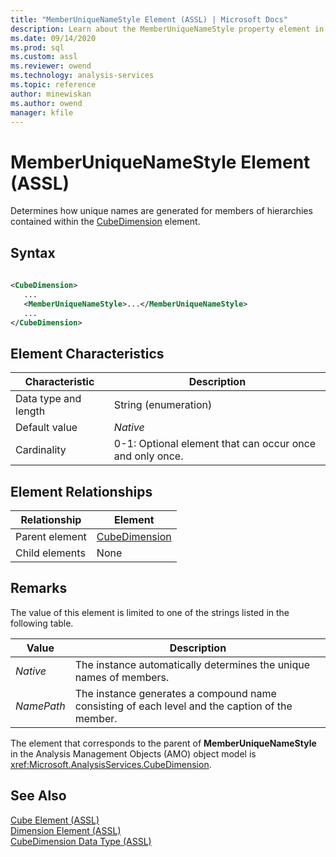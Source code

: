 ```yaml
---
title: "MemberUniqueNameStyle Element (ASSL) | Microsoft Docs"
description: Learn about the MemberUniqueNameStyle property element in the Analysis Services Scripting Language (ASSL) schema.
ms.date: 09/14/2020
ms.prod: sql
ms.custom: assl
ms.reviewer: owend
ms.technology: analysis-services
ms.topic: reference
author: minewiskan
ms.author: owend
manager: kfile
---
```

# MemberUniqueNameStyle Element (ASSL)

  Determines how unique names are generated for members of hierarchies contained within the [CubeDimension](../data-type/cubedimension-data-type-assl.md) element.  
  
## Syntax  
  
```xml  
  
<CubeDimension>  
   ...  
   <MemberUniqueNameStyle>...</MemberUniqueNameStyle>  
   ...  
</CubeDimension>  
```  
  
## Element Characteristics  
  
|Characteristic|Description|  
|--------------------|-----------------|  
|Data type and length|String (enumeration)|  
|Default value|*Native*|  
|Cardinality|0-1: Optional element that can occur once and only once.|  
  
## Element Relationships  
  
|Relationship|Element|  
|------------------|-------------|  
|Parent element|[CubeDimension](../data-type/cubedimension-data-type-assl.md)|  
|Child elements|None|  
  
## Remarks

 The value of this element is limited to one of the strings listed in the following table.  
  
|Value|Description|  
|-----------|-----------------|  
|*Native*|The instance automatically determines the unique names of members.|  
|*NamePath*|The instance generates a compound name consisting of each level and the caption of the member.|  

 The element that corresponds to the parent of **MemberUniqueNameStyle** in the Analysis Management Objects (AMO) object model is <xref:Microsoft.AnalysisServices.CubeDimension>.  
  
## See Also

 [Cube Element &#40;ASSL&#41;](../objects/cube-element-assl.md)   
 [Dimension Element &#40;ASSL&#41;](../objects/dimension-element-assl.md)   
 [CubeDimension Data Type &#40;ASSL&#41;](../data-type/cubedimension-data-type-assl.md)  
  
  
